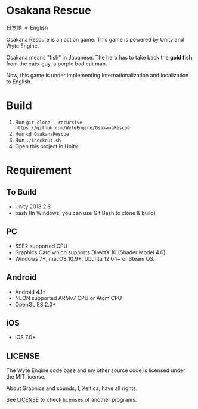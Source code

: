 # Osakana Rescue

[日本語](README-ja.md) ＊ English

Osakana Rescure is an action game. 
This game is powered by Unity and Wyte Engine.

Osakana means "fish" in Japanese. The hero has to take back the **gold fish** from the cats-guy, a purple bad cat man.

Now, this game is under implementing Internationalization and localization to English.

# Build
1. Run `git clone --recursive https://github.com/WyteEngine/OsakanaRescue`
2. Run `cd OsakanaRescue`
3. Run `./checkout.sh`
4. Open this project in Unity

# Requirement

## To Build
- Unity 2018.2.6
- bash (In Windows, you can use Git Bash to clone & build)

## PC

- SSE2 supported CPU
- Graphics Card which supports DirectX 10 (Shader Model 4.0)
- Windows 7+, macOS 10.9+, Ubuntu 12.04+ or Steam OS.

## Android
- Android 4.1+
- NEON supported ARMv7 CPU or Atom CPU
- OpenGL ES 2.0+

## iOS
- iOS 7.0+

## LICENSE

The Wyte Engine code base and my other source code is licensed under the MIT license.

About Graphics and sounds, I, Xeltica, have all rights.

See [LICENSE](Assets/LICENSE) to check licenses of another programs.

